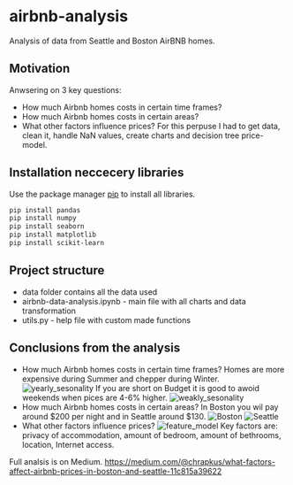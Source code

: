 # airbnb-analysis
Analysis of data from Seattle and Boston AirBNB homes.

## Motivation
Anwsering on 3 key questions:
* How much Airbnb homes costs in certain time frames?
* How much Airbnb homes costs in certain areas?
* What other factors influence prices?
For this perpuse I had to get data, clean it, handle NaN values, create charts and decision tree price-model. 

## Installation neccecery libraries

Use the package manager [pip](https://pip.pypa.io/en/stable/) to install all libraries.

```bash
pip install pandas
pip install numpy
pip install seaborn
pip install matplotlib
pip install scikit-learn
```

## Project structure
* data folder contains all the data used
* airbnb-data-analysis.ipynb - main file with all charts and data transformation
* utils.py - help file with custom made functions

## Conclusions from the analysis
* How much Airbnb homes costs in certain time frames?
  Homes are more expensive during Summer and chepper during Winter.
  ![yearly_sesonality](https://user-images.githubusercontent.com/38725851/141102477-b5c62da0-a17e-431f-9b35-e3c4ee45191f.png)
  If you are short on Budget it is good to awoid weekends when pices are 4-6% higher.
  ![weakly_sesonality](https://user-images.githubusercontent.com/38725851/141102503-c0ce1569-6f13-463c-9a71-a404817edcc2.png)
* How much Airbnb homes costs in certain areas?
  In Boston you wil pay around $200 per night and in Seattle around $130.
  ![Boston](https://user-images.githubusercontent.com/38725851/141102545-f8283359-ef72-4c9e-ac87-ec238ee30af4.png)
  ![Seattle](https://user-images.githubusercontent.com/38725851/141102557-ec322ed6-dd42-4f59-abab-6f1e7b6bdcb4.png)
* What other factors influence prices?
  ![feature_model](https://user-images.githubusercontent.com/38725851/141102579-195edd7b-7ffd-497e-a3a8-6eff12f89e60.PNG)
  Key factors are: privacy of accommodation, amount of bedroom, amount of bethrooms, location, Internet access.

Full analsis is on Medium.
https://medium.com/@chrapkus/what-factors-affect-airbnb-prices-in-boston-and-seattle-11c815a39622
